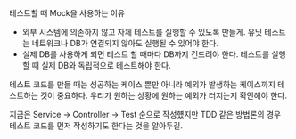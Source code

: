 
테스트할 때 Mock을 사용하는 이유
- 외부 시스템에 의존하지 않고 자체 테스트를 실행할 수 있도록 만들게.
    유닛 테스트는 네트워크나 DB가 연결되지 않아도 실행될 수 있어야 한다.
- 실제 DB를 사용하게 되면 테스트 할 때마다 DB까지 건드려야 한다. 테스트를 실행할 때 실제 DB와 독립적으로 테스트해야 한다.


테스트 코드를 만들 때는 성공하는 케이스 뿐만 아니라 예외가 발생하는 케이스까지 테스트하는 것이 중요하다. 우리가 원하는 상황에 원하는 예외가 터지는지 확인해야 한다.

지금은 Service -> Controller -> Test 순으로 작성헀지만
TDD 같은 방법론의 경우 테스트 코드를 먼저 작성하기도 한다는 것을 알아두길.
